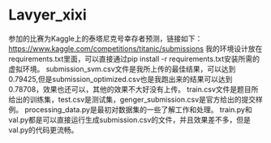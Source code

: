 # Lavyer_xixi
参加的比赛为Kaggle上的泰塔尼克号幸存者预测，链接如下：https://www.kaggle.com/competitions/titanic/submissions
我的环境设计放在requirements.txt里面，可以直接通过pip install -r requirements.txt安装所需的虚拟环境。
submission_svm.csv文件是我所上传的最佳结果，可以达到0.79425,但是submission_optimized.csv也是我跑出来的结果可以达到0.78708，效果也还可以，其他的效果不大好没有上传。
train.csv文件是题目所给出的训练集，test.csv是测试集，genger_submission.csv是官方给出的提交样例。
processing_data.py是最初对数据集的一些了解工作和处理。
train.py和val.py都是可以直接运行生成submission.csv的文件，并且效果差不多，但是val.py的代码更流畅。
